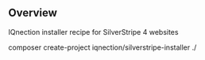 ## Overview
IQnection installer recipe for SilverStripe 4 websites

composer create-project iqnection/silverstripe-installer ./